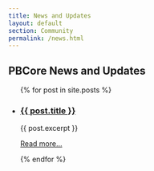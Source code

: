 ```yaml
---
title: News and Updates
layout: default
section: Community
permalink: /news.html
---
```


<h2 class="dark-grey title">PBCore News and Updates</h2>

<ul class="pb-list">
  {% for post in site.posts %}
    <li>
      <h3><a href="{{ post.url }}">{{ post.title }}</a></h3>
      {{ post.excerpt }}
      <p><a href="{{ post.url }}" class="blue light">Read more...</a></p>
    </li>
  {% endfor %}
</ul>

